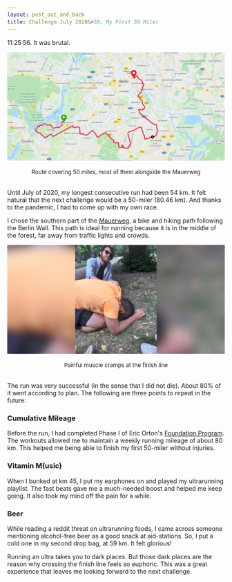 ```yaml
---
layout: post_out_and_back
title: Challenge July 2020&#58; My First 50 Miler
---
```


11:25:56. It was brutal.  

![](/asset/screenshot/2020-11-26-challenge-2020-july-img01.jpg)

<font size="-1"><center><span>Route covering 50 miles, most of them alongside the Mauerweg</span></center></font>
<br>

Until July of 2020, my longest consecutive run had been 54 km. It felt natural that the next challenge would be a 50-miler (80.46 km). And thanks to the pandemic, I had to come up with my own race.   

I chose the southern part of the [Mauerweg](https://www.komoot.com/tour/78555721), a bike and hiking path following the Berlin Wall. This path is ideal for running because it is in the middle of the forest, far away from traffic lights and crowds.   

![](/asset/picture/2020-11-26-challenge-2020-july-img02.jpg)

<font size="-1"><center><span>Painful muscle cramps at the finish line</span></center></font>
<br>

The run was very successful (in the sense that I did not die). About 80% of it went according to plan. The following are three points to repeat in the future:  

### Cumulative Mileage 

Before the run, I had completed Phase I of Eric Orton's [Foundation Program](/out-and-back/2020/11/13/foundation-program.html). The workouts allowed me to maintain a weekly running mileage of about 80 km. This helped me being able to finish my first 50-miler without injuries.  

### Vitamin M(usic)  

When I bunked at km 45, I put my earphones on and played my ultrarunning playlist. The fast beats gave me a much-needed boost and helped me keep going. It also took my mind off the pain for a while.  

### Beer  

While reading a reddit threat on ultrarunning foods, I came across someone mentioning alcohol-free beer as a good snack at aid-stations. So, I put a cold one in my second drop bag, at 59 km. It felt glorious!  
 
Running an ultra takes you to dark places. But those dark places are the reason why crossing the finish line feels so euphoric. This was a great experience that leaves me looking forward to the next challenge.   

 